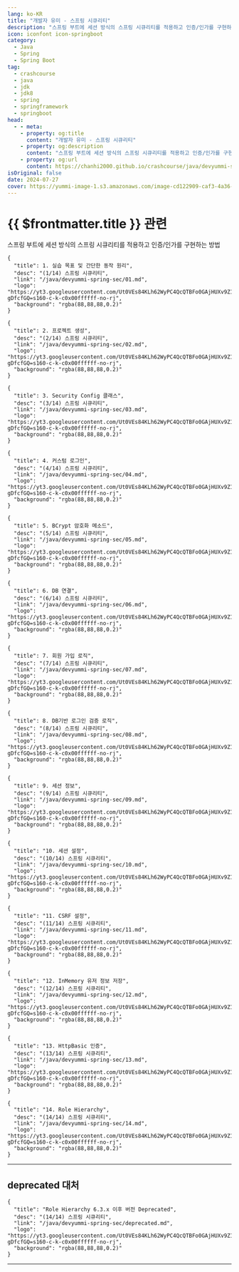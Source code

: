 ```yaml
---
lang: ko-KR
title: "개발자 유미 - 스프링 시큐리티"
description: "스프링 부트에 세션 방식의 스프링 시큐리티를 적용하고 인증/인가를 구현하는 방법"
icon: iconfont icon-springboot
category: 
  - Java
  - Spring
  - Spring Boot
tag: 
  - crashcourse
  - java
  - jdk
  - jdk8
  - spring
  - springframework
  - springboot
head:
  - - meta:
    - property: og:title
      content: "개발자 유미 - 스프링 시큐리티"
    - property: og:description
      content: "스프링 부트에 세션 방식의 스프링 시큐리티를 적용하고 인증/인가를 구현하는 방법"
    - property: og:url
      content: https://chanhi2000.github.io/crashcourse/java/devyummi-spring-sec/
isOriginal: false
date: 2024-07-27
cover: https://yummi-image-1.s3.amazonaws.com/image-cd122909-caf3-4a36-9ac0-6158d0962d69.jpg
---
```


# {{ $frontmatter.title }} 관련

<SiteInfo
  name="스프링 시큐리티 | 개발자 유미"
  desc="백엔드 개발자 유미 공식 커뮤니티 사이트"
  url="https://devyummi.com/page?id=668bd2d92b88a1ef5f2be2e3"
  logo="https://yt3.googleusercontent.com/Ut0VEs84KLh62WyPC4QcQTBFo0GAjHUXv9Z1YUYKAVBV0vbgp90HT68ejnZ0NncO1X-gDfcfGQ=s160-c-k-c0x00ffffff-no-rj"
  preview="https://yummi-image-1.s3.amazonaws.com/image-cd122909-caf3-4a36-9ac0-6158d0962d69.jpg"/>

스프링 부트에 세션 방식의 스프링 시큐리티를 적용하고 인증/인가를 구현하는 방법

```component VPCard
{
  "title": 1. 실습 목표 및 간단한 동작 원리",
  "desc": "(1/14) 스프링 시큐리티",
  "link": "/java/devyummi-spring-sec/01.md",
  "logo": "https://yt3.googleusercontent.com/Ut0VEs84KLh62WyPC4QcQTBFo0GAjHUXv9Z1YUYKAVBV0vbgp90HT68ejnZ0NncO1X-gDfcfGQ=s160-c-k-c0x00ffffff-no-rj",
  "background": "rgba(88,88,88,0.2)"
}
```

```component VPCard
{
  "title": 2. 프로젝트 생성",
  "desc": "(2/14) 스프링 시큐리티",
  "link": "/java/devyummi-spring-sec/02.md",
  "logo": "https://yt3.googleusercontent.com/Ut0VEs84KLh62WyPC4QcQTBFo0GAjHUXv9Z1YUYKAVBV0vbgp90HT68ejnZ0NncO1X-gDfcfGQ=s160-c-k-c0x00ffffff-no-rj",
  "background": "rgba(88,88,88,0.2)"
}
```

```component VPCard
{
  "title": 3. Security Config 클래스",
  "desc": "(3/14) 스프링 시큐리티",
  "link": "/java/devyummi-spring-sec/03.md",
  "logo": "https://yt3.googleusercontent.com/Ut0VEs84KLh62WyPC4QcQTBFo0GAjHUXv9Z1YUYKAVBV0vbgp90HT68ejnZ0NncO1X-gDfcfGQ=s160-c-k-c0x00ffffff-no-rj",
  "background": "rgba(88,88,88,0.2)"
}
```

```component VPCard
{
  "title": 4. 커스텀 로그인",
  "desc": "(4/14) 스프링 시큐리티",
  "link": "/java/devyummi-spring-sec/04.md",
  "logo": "https://yt3.googleusercontent.com/Ut0VEs84KLh62WyPC4QcQTBFo0GAjHUXv9Z1YUYKAVBV0vbgp90HT68ejnZ0NncO1X-gDfcfGQ=s160-c-k-c0x00ffffff-no-rj",
  "background": "rgba(88,88,88,0.2)"
}
```

```component VPCard
{
  "title": 5. BCrypt 암호화 메소드",
  "desc": "(5/14) 스프링 시큐리티",
  "link": "/java/devyummi-spring-sec/05.md",
  "logo": "https://yt3.googleusercontent.com/Ut0VEs84KLh62WyPC4QcQTBFo0GAjHUXv9Z1YUYKAVBV0vbgp90HT68ejnZ0NncO1X-gDfcfGQ=s160-c-k-c0x00ffffff-no-rj",
  "background": "rgba(88,88,88,0.2)"
}
```

```component VPCard
{
  "title": 6. DB 연결",
  "desc": "(6/14) 스프링 시큐리티",
  "link": "/java/devyummi-spring-sec/06.md",
  "logo": "https://yt3.googleusercontent.com/Ut0VEs84KLh62WyPC4QcQTBFo0GAjHUXv9Z1YUYKAVBV0vbgp90HT68ejnZ0NncO1X-gDfcfGQ=s160-c-k-c0x00ffffff-no-rj",
  "background": "rgba(88,88,88,0.2)"
}
```

```component VPCard
{
  "title": 7. 회원 가입 로직",
  "desc": "(7/14) 스프링 시큐리티",
  "link": "/java/devyummi-spring-sec/07.md",
  "logo": "https://yt3.googleusercontent.com/Ut0VEs84KLh62WyPC4QcQTBFo0GAjHUXv9Z1YUYKAVBV0vbgp90HT68ejnZ0NncO1X-gDfcfGQ=s160-c-k-c0x00ffffff-no-rj",
  "background": "rgba(88,88,88,0.2)"
}
```

```component VPCard
{
  "title": 8. DB기반 로그인 검증 로직",
  "desc": "(8/14) 스프링 시큐리티",
  "link": "/java/devyummi-spring-sec/08.md",
  "logo": "https://yt3.googleusercontent.com/Ut0VEs84KLh62WyPC4QcQTBFo0GAjHUXv9Z1YUYKAVBV0vbgp90HT68ejnZ0NncO1X-gDfcfGQ=s160-c-k-c0x00ffffff-no-rj",
  "background": "rgba(88,88,88,0.2)"
}
```

```component VPCard
{
  "title": 9. 세션 정보",
  "desc": "(9/14) 스프링 시큐리티",
  "link": "/java/devyummi-spring-sec/09.md",
  "logo": "https://yt3.googleusercontent.com/Ut0VEs84KLh62WyPC4QcQTBFo0GAjHUXv9Z1YUYKAVBV0vbgp90HT68ejnZ0NncO1X-gDfcfGQ=s160-c-k-c0x00ffffff-no-rj",
  "background": "rgba(88,88,88,0.2)"
}
```

```component VPCard
{
  "title": "10. 세션 설정",
  "desc": "(10/14) 스프링 시큐리티",
  "link": "/java/devyummi-spring-sec/10.md",
  "logo": "https://yt3.googleusercontent.com/Ut0VEs84KLh62WyPC4QcQTBFo0GAjHUXv9Z1YUYKAVBV0vbgp90HT68ejnZ0NncO1X-gDfcfGQ=s160-c-k-c0x00ffffff-no-rj",
  "background": "rgba(88,88,88,0.2)"
}
```

```component VPCard
{
  "title": "11. CSRF 설정",
  "desc": "(11/14) 스프링 시큐리티",
  "link": "/java/devyummi-spring-sec/11.md",
  "logo": "https://yt3.googleusercontent.com/Ut0VEs84KLh62WyPC4QcQTBFo0GAjHUXv9Z1YUYKAVBV0vbgp90HT68ejnZ0NncO1X-gDfcfGQ=s160-c-k-c0x00ffffff-no-rj",
  "background": "rgba(88,88,88,0.2)"
}
```

```component VPCard
{
  "title": "12. InMemory 유저 정보 저장",
  "desc": "(12/14) 스프링 시큐리티",
  "link": "/java/devyummi-spring-sec/12.md",
  "logo": "https://yt3.googleusercontent.com/Ut0VEs84KLh62WyPC4QcQTBFo0GAjHUXv9Z1YUYKAVBV0vbgp90HT68ejnZ0NncO1X-gDfcfGQ=s160-c-k-c0x00ffffff-no-rj",
  "background": "rgba(88,88,88,0.2)"
}
```

```component VPCard
{
  "title": "13. HttpBasic 인증",
  "desc": "(13/14) 스프링 시큐리티",
  "link": "/java/devyummi-spring-sec/13.md",
  "logo": "https://yt3.googleusercontent.com/Ut0VEs84KLh62WyPC4QcQTBFo0GAjHUXv9Z1YUYKAVBV0vbgp90HT68ejnZ0NncO1X-gDfcfGQ=s160-c-k-c0x00ffffff-no-rj",
  "background": "rgba(88,88,88,0.2)"
}
```

```component VPCard
{
  "title": "14. Role Hierarchy",
  "desc": "(14/14) 스프링 시큐리티",
  "link": "/java/devyummi-spring-sec/14.md",
  "logo": "https://yt3.googleusercontent.com/Ut0VEs84KLh62WyPC4QcQTBFo0GAjHUXv9Z1YUYKAVBV0vbgp90HT68ejnZ0NncO1X-gDfcfGQ=s160-c-k-c0x00ffffff-no-rj",
  "background": "rgba(88,88,88,0.2)"
}
```

---

## deprecated 대처

```component VPCard
{
  "title": "Role Hierarchy 6.3.x 이후 버전 Deprecated",
  "desc": "(14/14) 스프링 시큐리티",
  "link": "/java/devyummi-spring-sec/deprecated.md", 
  "logo": "https://yt3.googleusercontent.com/Ut0VEs84KLh62WyPC4QcQTBFo0GAjHUXv9Z1YUYKAVBV0vbgp90HT68ejnZ0NncO1X-gDfcfGQ=s160-c-k-c0x00ffffff-no-rj",
  "background": "rgba(88,88,88,0.2)"
}
```

---

<TagLinks />
